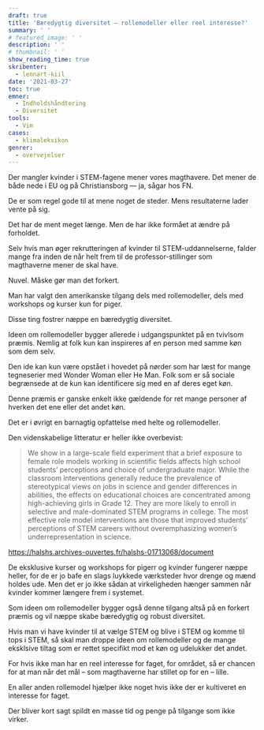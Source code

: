 ```yaml
---
draft: true
title: 'Bæredygtig diversitet — rollemodeller eller reel interesse?'
summary: ' '
# featured_image: ' '
description: ' '
# thumbnail: ' '
show_reading_time: true
skribenter:
  - lennart-kiil
date: '2021-03-27'
toc: true
emner:
  - Indholdshåndtering
  - Diversitet
tools:
  - Vim
cases:
  - klimaleksikon
genrer:
  - overvejelser
---
```


Der mangler kvinder i STEM-fagene mener vores magthavere. Det mener de både nede i EU og på Christiansborg — ja, sågar hos FN.

De er som regel gode til at mene noget de steder. Mens resultaterne lader vente på sig.

Det har de ment meget længe. Men de har ikke formået at ændre på forholdet.

Selv hvis man øger rekrutteringen af kvinder til STEM-uddannelserne, falder mange fra inden de når helt frem til de professor-stillinger som magthaverne mener de skal have.

Nuvel. Måske gør man det forkert.

Man har valgt den amerikanske tilgang dels med rollemodeller, dels med workshops og kurser kun for piger.

Disse ting fostrer næppe en bæredygtig diversitet.

Ideen om rollemodeller bygger allerede i udgangspunktet på en tvivlsom præmis. Nemlig at folk kun kan inspireres af en person med samme køn som dem selv.

Den ide kan kun være opstået i hovedet på nørder som har læst for mange tegneserier med Wonder Woman eller He Man. Folk som er så sociale begrænsede at de kun kan identificere sig med en af deres eget køn.

Denne præmis er ganske enkelt ikke gældende for ret mange personer af hverken det ene eller det andet køn.

Det er i øvrigt en barnagtig opfattelse med helte og rollemodeller.

Den videnskabelige litteratur er heller ikke overbevist:

> We show in a large-scale field experiment that a brief exposure to female role models working in scientific fields affects high school students’ perceptions and choice of undergraduate major. While the classroom interventions generally reduce the prevalence of stereotypical views on jobs in science and gender differences in abilities, the effects on educational choices are concentrated among high-achieving girls in Grade 12. They are more likely to enroll in selective and male-dominated STEM programs in college. The most effective role model interventions are those that improved students’ perceptions of STEM careers without overemphasizing women’s underrepresentation in science.

https://halshs.archives-ouvertes.fr/halshs-01713068/document

De eksklusive kurser og workshops for pigerr og kvinder fungerer næppe heller, for de er jo bafe en slags luykkede værksteder hvor drenge og mænd holdes ude. Men det er jo ikke sådan at virkeligheden hænger sammen når kvinder kommer længere frem i systemet. 

Som ideen om rollemodeller bygger også denne tilgang altså på en forkert præmis og vil næppe skabe bæredygtig og robust diversitet.

Hvis man vi have kvinder til at vælge STEM og blive i STEM og komme til tops i STEM, så skal man droppe ideen om rollemodeller og de mange eksklsive tiltag som er rettet specifikt mod et køn og udelukker det andet.

For hvis ikke man har en reel interesse for faget, for området, så er chancen for at man når det mål – som magthaverne har stillet op for en – lille.

En aller anden rollemodel hjælper ikke noget hvis ikke der er kultiveret en interesse for faget.

Der bliver kort sagt spildt en masse tid og penge på tilgange som ikke virker.


